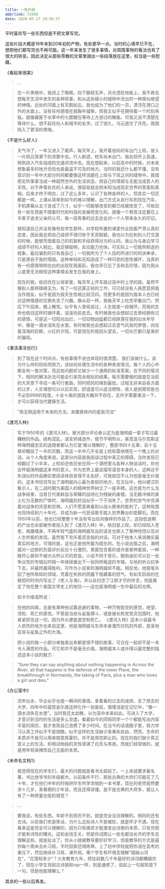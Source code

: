 ```yaml
---
title: 一些片段
abbrlink: 72956
date: 2020-05-27 19:56:57
---
```


平时喜欢写一些东西但是不把文章写完。

这些片段大概是19年末到20年初的产物，有些更早一点。当时的心境早已不在，想把他们都写完也不再可能。这一年来发生了很多事情，对周围事物的看法也有了很大的转变。因此决定从那些零散的文章里摘出一些段落放在这里，权当是一些慰藉。

《看起来很美》

> …

> 在一片黑暗中，我闭上了眼睛，四下静寂无声，月光洒在地板上。我不再去想每天生活中发生的各种琐事，和从这些细小的缝隙中流出的一种类似绝望的神情。远处的河面上有天鹅如云，我也成为了他们的一员，漂浮在港口之外的水面上。没有任何感情在我胸中凝聚，而我又似乎在期待着一个时刻来临，就像藏匿于水草中的七腮鳗在等待上方游过的鳟鱼。可我又说不清楚在等待什么，想不起任何人和城市的名字。过了很久，乌云遮住了月亮，周围陷入了更深的黑暗。

《不是什么好人》

> 天气冷了，一年又进入了尾声。每天早上，我开着爸妈的车出门上班，驶入一片阴云笼罩下的浓雾中去。行人断迹，校车尚未出门，我右拐开上高速，照例进入汽车组成的交通洪流中去。现在想起来，以前高中的时候，对未来想象最多的地方恰恰也是最遥不可及的地方。当时的我还什么都不懂，没有意识到一年中大部分时间都要像这样消磨在上班与下班之间的缝隙中。我错把无所事事当成一种超然世外的生活状态，把自己的懦弱与无能当成哲人的天性。对于养尊处优的人来说，很容易就会把未知当成现实世界的答案和真相。后来才终于明白，过了这么多年，认识了各种各样的人，但其实一切还都是一样。上课从简单到如今的难以理解，出门方式从自行车到现在汽车，手机屏幕从五寸变成了八寸，似乎一切能够改变的都已经被改变了，可依旧有一些东西是不随着时代和科技的发展而变化的。就像一个男孩注定要花上半辈子追求父亲的认可，每一段青春的远去总会对一个人带来永久的印记。

> 我知道自己并没有像有些学生那样，对学校布置的课堂作业抱着严肃认真的态度，因此我总把自己成绩不错归咎于天资聪颖。我也以为在和别人打交道的时候，能够凭借着自己的机智和手段获得对方的认同。我认为与身边学习成绩不好的人相比，我足够聪明，反应能力也快。可实际上一切我所制造的假象，最后骗到的只有我自己；一切我所为了个人目的所进行的阿谀奉承，只是源自于我的懦弱。这种单纯和无知造成了一种可悲的恶性循环，当真的有一份感情明明白白的出现在我面前，我也早已忘了去和去珍惜，因为我从心底里无法相信这种事情会发生在我的身上。

> 现在的我，依旧住在父母家里，每天早上开车路过高中时上学的路。虽然不像别人那样碌碌无为，有了一份还算正经的工作，可已经没有人再愿意把我当作朋友。似乎是因为我天生性格比较沉闷，但更多的是因为我本人也已经对这种情感的交换失去了兴趣。像从前一样，我每天早上吃完早餐出门，然后下午回来，晚上睡觉。似乎有人曾经说过，人生就是一段循环。而我的生命也依旧这样的循环着，滚滚向前走去。有时候我也会想起过去曾经拥有过的感情，可是这一切阳光灿烂，一切动物凶猛都已经跌落在我的似水年华中，像是一滴水消失在水里。有时候我也会想起过去意气风发的梦想，向往着深海的巨鲸，火红的夕阳，可是现在的我回头望去，一切光芒都只是美好的骗局。

《凑活凑活也行》

> 到了现在这个时间点，有些事情不说也体现的很清楚。
我们该做什么，该为什么样的目标而努力，该如何处理生活中的各种突发情况。每个人的心中都会有一套对策，而这些问题却又缺少一个通用的标准答案。在不同的情况下，相同的解决办法可能会引来完全相反的结果。每天需要做的就是在当前的大背景下寻找一条可行套路，同时把风险降到最低。过程无非来自各方面的让步，人生理想可以以后实现，舒适度可以适当牺牲，收入是刚需但是也不必到996的程度。十全十美的道路大概并不存在，无外乎需要凑活一下，才可以获得当代健康生活。

> ”用无限适用于未来的方法，来置换体内的星辰河流“

《渡河入林》

> 写于1950年的《渡河入林》，被大部分评论者认定为是海明威一辈子写过最糟糕的作品。结构混乱，语言矫揉造作，情节不明所以，甚至连马尔克斯这种海明威忠实的追随者都认为它是‘难以理解的’。整部书四十五章，前十五章却概括了一半的页数，而这一半中几乎全是上校和雷纳塔在一个晚上的对话。从个人角度来说，这部分内容是我阅读过程中真正的障碍。当你发现已经翻过了小半本，上校却还依旧坐在同一个酒吧里与各种人物谈话时，你也会怀疑海明威这本书的意义。作为世界上最会描写语言本身的人，这种近乎失误似的作品确实使阅读体验变得不太友好，可我依旧不认为他是毫无价值的。这本书恰恰写出了海明威内心最为柔软的地方。在文坛中，他以硬汉形象示人，在二战时期为美国人的精神世界树立了一座丰碑。这也是为什么当战争结束，当昔日代表鲜血与荣耀的战场化为残破的废墟，当无数冲锋的勇士化为无数的尸体时，海明威的好运似乎一下子消失了。世界的空气中充满着对战争的厌恶和恐惧，人们不愿意再看到以战火换来的胜利了。这种氛围也将持续到六十年代，并成为新一代民谣歌手踏入世界舞台的垫脚石。而在1950年以前，他也已经整整十年没有写出任何像样的作品了。这段低迷期的产出也全部被作者投入到了《渡河入林》中，依旧是上校，却已经陷入苍老，病魔缠身，不再年轻气盛的海明威写出的语言也掺入了某种恍惚以及对人生终极的发现。虽然笔下充斥着谎言般的对话，可对于他本人来说确实最真实的地方，可惜的是，这也正是他所最为陌生的。在小说出版之后，海明威对一边倒的负面评价反应十分激烈，里面包含着的或许是某种委屈，一种敞开心扉却不被大众所认可的悲哀。小说不同于音乐，鲍勃迪伦可以在一张争议性的专辑后时隔一年继续推出下一张同样叛逆的专辑，与他的听众抗争下去，并最终赢得胜利，可作为小说家的海明威却不能。相反地，他提笔杀回了他所熟知的领域，凭着在失败的阴霾下隐藏着的怒气，有如天启般的在极短的时间内写出了《老人与海》，并以此扫空了江郎才尽的传言，彻底奠定了他在整个美国文学史上的地位——这也是海明威一生中最后的光辉。

> 如卡尔维诺所说：

> 在他的四周，总是有某种他试着逃避的事物，一种万物皆空的感觉，绝望、溃败、死亡的感觉。不管是当他与鲨鱼搏斗，或是被长枪党党员包围时，他紧紧抓住这一切，因为外头便是虚空和死亡。
《渡河入林》这本小说最令人悲伤的地方也来自这里，他是海明威与生命本身激烈对抗的外部，是圣地亚哥与鲨鱼之外的大海。

> 把小说的每一小部分单独拿出来都是很不错的故事，可合在一起却不是一本令人满意的作品。可它却并不是毫无价值，海明威本人或许得以最完整的描述这本小说的魅力：

> "Sure they can say anything about nothing happening in *Across the River*, all that happens is the defense of the lower Piave, the breakthrough in Normandy, the taking of Paris, plus a man who loves a girl and dies."

<!-- 《第二封信》（人名已经隐去）

> 春天好像真的来了。

> 每天早晨起床的时候，太阳都把房间照的明晃晃的。出门的时候也不会特别冷了。不知道是不是因为我一个人住的原因，今年的冬天特别寒冷，穿多少也不管用。身体已经习惯每天出门打哆嗦了，突然一下子暖和了起来还有点不适应。不知道你是不是也有这种感觉。

> 办公室旁的空地上也出现了一些绿色，在贫瘠的土地上散发着生命的气息。

> There’s a pleasure in the pathless woods,

> There’s a rapture on the lonely shore,

> There’s society where none intrudes,

> By the deep sea, and music in its roar:

> I love not Man the less, but Nature more.

> 以前我不喜欢晴天，每次出门看到太阳明晃晃的挂在天上，都会觉得不舒服，没有什么动力。那时候我最喜欢雨天：天灰蒙蒙的，雨点打在窗户上，我躲在被窝里。现在看到晴天总会感觉有更多的精力，看到阴天就想在床上懒着。好像是反过来了。

> 和你的学期一样，我的coop也要结束了，还有不到一个月的时间，一切过程都在进入尾声。我们开始写work term report，开始更新自己的简历和cover letter；同事开始问我哪天是我的最后一天，爸妈也在让我提前收拾东西。这四个月里完成了很多事情，去了很多地方，挣了很多钱，可也在各种琐事上面花掉了更多钱。有的事情以前没有想过，但硬着头皮弄起来好像也没什么大不了的。比如开长途，或者一个人租房子住。工作方面的事情肯定不会处处顺利，但是因为是实习的关系，我并不用承载什么责任，也很少单独负责一样东西，挨骂了也不扣工资。小城镇里的人都挺客气的，无论是同事还是路人。据说那些在城市里工作的同学有的还会感到老板给的压力太大，对我来说就没有这种感觉。不知道是不是一件好事。

> 如果说过去的这四个月有什么遗憾的话，那就是我回去的次数太少了。“明日天寒地冻/日短夜长/路远马亡”，距离确实是很大的一个因素：回去一趟太不方便了。但是这种情况不会持续太久了，你明年就从她那里搬出去了，我也会回到滑铁卢那边。过去还觉得来回一趟不方便，现在一看300多公里都跑过来了，那80公里根本就不算什么。（除了没有工资）

> 你可能感觉我很久没有寄信给你了，但是不是这样的。我反复写过好多封信，可都是写完一页就卡壳了，没头没尾的在纸上出现一大段话，我也不知道应不应该寄出去，于是就压下了。反复这样几次，我的桌上就出现了好多封没有寄出去的半截的信。于是今天我把它们一起寄给你。一下子让你收到这么多情感各异的牢骚话，真是不好意思。

> Kingston没什么有趣的，我住在冷清的西边，东边是热闹的城区，不过也只是人多了一些，街道变窄了一些而已，实际上感觉没什么区别。下班回家，我也很少出门，因为根本没什么地方可以去。看看书，写写代码，打打游戏，这样的生活其实挺好的。屏幕常亮，天空在远处慢慢变暗。日子就这样一天天溜走了，没有灵魂跳着空虚舞蹈的星期六晚上，没有人类濒临疯狂后的彻底孤独。和养老的感觉好像差不太多。四个月挺长的，但是我真不愿意它就此过去。 -->

《办公室中》

> 流年似水，毕业似乎也是一瞬间的事情。拿着看的过去的成绩，去了想去的大学，四年中的喜怒哀乐就这样化作一张废纸，慢慢消逝在记忆中，“像一滴水消失在水里”。当时我还太幼稚，以为高中本来如此。可进入了大学，才意识到当时的生活是多么空虚。看着如今的同班同学一个个都能写出内容丰富的简历，我才发现自己浪费了多少时间。在当今的话语圈子里，努力学习认真工作似乎不是很酷，似乎这样的生活缺少青春和自由，然而，生命的本质并不是可以用来随意挥霍的，并不是用完即止的。现在的我们缺少真正意义上的生活，却用动物般的天性填满了白天与黑夜。而我们经常做的，就是用年轻来掩饰自己无能的本质。


《未命名文档1》

> 我觉得现在的学生们，最大的问题就是看书太超前了。一上来就要求看名著，书比他爷爷的年级都大。以前条件不行，那些古典的大师们可能花了几十年，才在他们中年的时候把毕生所学浓缩到一本书里，现在的老师竟然要求十几岁，青春期的少年读，而且还得读懂。是不是古典的大师多，就让人有了一种质量也低的错觉？

> …

> 要我说，有些东西，年龄不到资历不到，就是完全没法理解的。相同的还有古诗。以前我们老是笑话，为什么这些诗人不是被贬，就是怀才不遇。现在看来这是完全可以理解的，因为只有痛苦才能激发出诗歌的本质，只有穷困才能有诗性的曙光，这和金钱无关。但是你试图让一些毛都没长齐的学生去理解这些，就是扯淡了。你从小就被教导要好好学习，但是教导的方式是逼你每个周末去补习班，平时回家还得练琴。上了初中学校就把你浸在高考的重压下，然后继续补习班，课外班。哪个学生有环境去理解“国破山河在”，“花落知多少”？义务教育九年，把往前数几千年最好的诗词都糟蹋完了，现在小学生背起古诗就和rap一样，到是通顺了，说起上一句就知道下一句，但是他能理解么？

其余的一些以后再发。